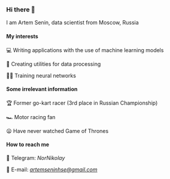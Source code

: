 ### Hi there 👋

I am Artem Senin, data scientist from Moscow, Russia

#### My interests

💻 Writing applications with the use of machine learning models

🔧 Creating utilities for data processing

💪🏻 Training neural networks


#### Some irrelevant information

🏆 Former go-kart racer (3rd place in Russian Championship)

🏎️ Motor racing fan

😦 Have never watched Game of Thrones


#### How to reach me
📱 Telegram: *NorNikolay*

📩 E-mail: *artemseninhse@gmail.com*

<!--
**artemseninhse/artemseninhse** is a ✨ _special_ ✨ repository because its `README.md` (this file) appears on your GitHub profile.

Here are some ideas to get you started:

- 🔭 I’m currently working on ...
- 🌱 I’m currently learning ...
- 👯 I’m looking to collaborate on ...
- 🤔 I’m looking for help with ...
- 💬 Ask me about ...
- 📫 How to reach me: ...
- 😄 Pronouns: ...
- ⚡ Fun fact: ...
-->
